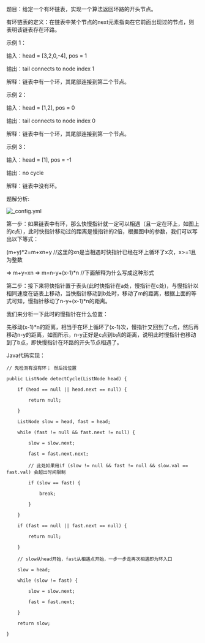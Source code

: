 题目：给定一个有环链表，实现一个算法返回环路的开头节点。

有环链表的定义：在链表中某个节点的next元素指向在它前面出现过的节点，则表明该链表存在环路。

示例 1：

输入：head = [3,2,0,-4], pos = 1

输出：tail connects to node index 1

解释：链表中有一个环，其尾部连接到第二个节点。

示例 2：

输入：head = [1,2], pos = 0

输出：tail connects to node index 0

解释：链表中有一个环，其尾部连接到第一个节点。

示例 3：

输入：head = [1], pos = -1

输出：no cycle

解释：链表中没有环。

题解分析:

![_config.yml]({{site.baseurl}}/images/JS链表环路检测.png)

第一步：如果链表中有环，那么快慢指针就一定可以相遇（且一定在环上，如图上的c点），此时快指针移动过的距离是慢指针的2倍，根据图中的参数，我们可以写出以下等式：

(m+y)*2=m+xn+y //这里的xn是当相遇时快指针已经在环上循环了x次，x>=1且为整数

=> m+y=xn => m=n-y+(x-1)*n //下面解释为什么写成这种形式

第二步：接下来将快指针置于表头(此时快指针在a处，慢指针在c处)，与慢指针以相同速度在链表上移动，当快指针移动到b处时，移动了m的距离，根据上面的等式可知，慢指针移动了n-y+(x-1)*n的距离。

我们来分析一下此时的慢指针在什么位置：

先移动(x-1)*n的距离，相当于在环上循环了(x-1)次，慢指针又回到了c点，然后再移动n-y的距离，如图所示，n-y正好是c点到b点的距离，说明此时慢指针也移动到了b点，即快慢指针在环路的开头节点相遇了。

Java代码实现：

    // 先检测有没有环； 然后找位置
    
    public ListNode detectCycle(ListNode head) {
    
        if (head == null || head.next == null) {
        
            return null;
            
        }
        
        ListNode slow = head, fast = head;       
        
        while (fast != null && fast.next != null) {
        
            slow = slow.next;
            
            fast = fast.next.next;
            
            // 此处如果用if (slow != null && fast != null && slow.val == fast.val) 会超出时间限制
            
            if (slow == fast) {
            
                break;
                
            }
            
        }
        
        if (fast == null || fast.next == null) {
        
            return null;
            
        }

        // slow从head开始，fast从相遇点开始，一步一步走再次相遇即为环入口
        
        slow = head;
        
        while (slow != fast) {
        
            slow = slow.next;
            
            fast = fast.next;
            
        }
        
        return slow;
        
    }
